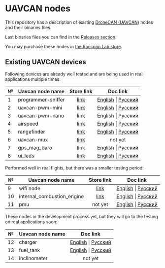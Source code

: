 # UAVCAN nodes

This repository has a description of existing [DroneCAN (UAVCAN)](https://dronecan.github.io/) nodes and their binaries files.

Last binaries files you can find in the [Releases section](https://github.com/InnopolisAero/inno_uavcan_node_binaries/releases).

You may purchase these nodes in [the Raccoon Lab store](http://raccoonlab.org/store).

## Existing UAVCAN devices

Following devices are already well tested and are being used in real applications multiple times:

| № | Uavcan node name                                  | Store link        | Doc link |
| - | ------------------------------------------------- |:-----------------:|:-----------------:|
| 1 | programmer-sniffer | [link](http://raccoonlab.org/store/tproduct/360882105-292567816261-uavcan-sniffer-and-programmer) | [English](programmer_sniffer.md) \| [Русский](programmer_sniffer/README_ru.md) |
| 2 | uavcan-pwm-mini | [link](http://raccoonlab.org/store/tproduct/360882105-682589711231-uavcan-mini-node) | [English](can_pwm.md) \| [Русский](can_pwm/README.md) |
| 3 | uavcan-pwm-nano | [link](http://raccoonlab.org/store/tproduct/360882105-203551776911-uavcan-nano-node) | [English](can_pwm.md) \| [Русский](can_pwm/README_ru.md) |
| 4 | airspeed | [link](http://raccoonlab.org/store/tproduct/360882105-873007485651-uavcan-airspeed-sensor)  | [English](airspeed.md) \| [Русский](airspeed/README_ru.md) |
| 5 | rangefinder | [link](http://raccoonlab.org/store/tproduct/390642159-713915998901-uavcan-rangefinder-adapter) | [English](rangefinder.md) \| [Русский](rangefinder/README_ru.md) |
| 6 | uavcan-mux          | [link](http://raccoonlab.org/store/tproduct/360882105-436323747071-uavcan-mux) | not yet |
| 7 | gps_mag_baro               | [link](http://raccoonlab.org/store/tproduct/390642159-682763205441-uavcan-gps-magnetometer-and-barometer-se) | [English](gps_mag_baro.md) \| [Русский](gps_mag_baro/README_ru.md)|
| 8 | ui_leds                    | [link](http://raccoonlab.org/store/tproduct/390642159-922336910131-uavcan-rgb-ui-led) | [English](ui_leds.md) \| [Русский](ui_leds/README_ru.md)|


Performed well in real flights, but there was a smaller testing period:

| № | Uavcan node name           | Store link           | Doc link |
| - | ------------------------------------------------- |:-----------------:|:-----------------:|
| 9 | wifi node                  | [link](http://raccoonlab.org/store/tproduct/390642159-465045641231-uavcan-wifi-bridge-node) | [English](wifi_bridge.md) \| [Русский](wifi_bridge/README_ru.md)|
| 10| internal_combustion_engine | [link](http://raccoonlab.org/store/tproduct/390642159-178911780121-uavcan-internal-combustion-engine-node) | [English](ice.md) \| [Русский](ice/README_ru.md)|
| 11| pmu        |not yet | [English](pmu.md) \| [Русский](pmu_cover/README_ru.md) |


These nodes in the development process yet, but they will go to the testing on real applications soon:

| № | Uavcan node name | Doc link                        |
| - | ---------------- |:-------------------------------:|
| 12| charger          | [English](charger.md) \| [Русский](charger/README_ru.md)  |
| 13| fuel_tank        | [English](fuel_tank.md) \| [Русский](fuel_tank/README_ru.md)|
| 14| inclinometer     | not yet                         |
